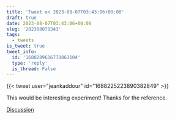 ```yaml
---
title: 'Tweet on 2023-08-07T03:43:06+00:00'
draft: true
date: 2023-08-07T03:43:06+00:00
slug: '202308070343'
tags:
  - tweets
is_tweet: true
tweet_info:
  id: '1688289616770863104'
  type: 'reply'
  is_thread: False
---
```




{{< tweet user="jeankaddour" id="1688225223890382849" >}}

This would be interesting experiment! Thanks for the reference.

[Discussion](https://x.com/sytelus/status/1688289616770863104)
